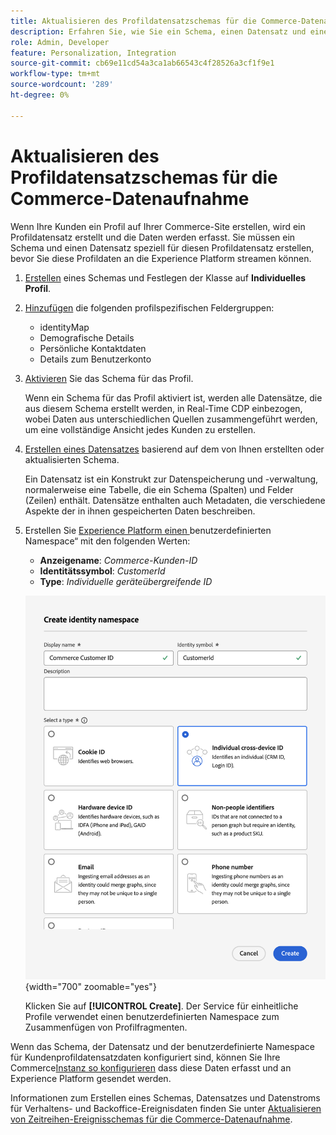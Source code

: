 ```yaml
---
title: Aktualisieren des Profildatensatzschemas für die Commerce-Datenaufnahme
description: Erfahren Sie, wie Sie ein Schema, einen Datensatz und einen Datenstrom erstellen, um Commerce-Profildatensatzdaten zu erfassen und an Experience Platform zu senden.
role: Admin, Developer
feature: Personalization, Integration
source-git-commit: cb69e11cd54a3ca1ab66543c4f28526a3cf1f9e1
workflow-type: tm+mt
source-wordcount: '289'
ht-degree: 0%

---
```


# Aktualisieren des Profildatensatzschemas für die Commerce-Datenaufnahme

Wenn Ihre Kunden ein Profil auf Ihrer Commerce-Site erstellen, wird ein Profildatensatz erstellt und die Daten werden erfasst. Sie müssen ein Schema und einen Datensatz speziell für diesen Profildatensatz erstellen, bevor Sie diese Profildaten an die Experience Platform streamen können.

1. [Erstellen](https://experienceleague.adobe.com/de/docs/experience-platform/xdm/ui/resources/schemas) eines Schemas und Festlegen der Klasse auf **Individuelles Profil**.

1. [Hinzufügen](https://experienceleague.adobe.com/de/docs/experience-platform/xdm/ui/resources/schemas) die folgenden profilspezifischen Feldergruppen:

   - identityMap
   - Demografische Details
   - Persönliche Kontaktdaten
   - Details zum Benutzerkonto

1. [Aktivieren](https://experienceleague.adobe.com/de/docs/experience-platform/xdm/ui/resources/schemas) Sie das Schema für das Profil.

   Wenn ein Schema für das Profil aktiviert ist, werden alle Datensätze, die aus diesem Schema erstellt werden, in Real-Time CDP einbezogen, wobei Daten aus unterschiedlichen Quellen zusammengeführt werden, um eine vollständige Ansicht jedes Kunden zu erstellen.

1. [Erstellen eines Datensatzes](https://experienceleague.adobe.com/de/docs/platform-learn/implement-mobile-sdk/experience-cloud/platform) basierend auf dem von Ihnen erstellten oder aktualisierten Schema.

   Ein Datensatz ist ein Konstrukt zur Datenspeicherung und -verwaltung, normalerweise eine Tabelle, die ein Schema (Spalten) und Felder (Zeilen) enthält. Datensätze enthalten auch Metadaten, die verschiedene Aspekte der in ihnen gespeicherten Daten beschreiben.

1. Erstellen Sie [ Experience Platform einen ](https://experienceleague.adobe.com/de/docs/experience-platform/identity/features/namespaces#create-namespaces)benutzerdefinierten Namespace“ mit den folgenden Werten:

   - **Anzeigename**: _Commerce-Kunden-ID_
   - **Identitätssymbol**: _CustomerId_
   - **Type**: _Individuelle geräteübergreifende ID_

   ![Benutzerdefinierten Namespace erstellen](assets/custom-namespace.png){width="700" zoomable="yes"}

   Klicken Sie auf **[!UICONTROL Create]**. Der Service für einheitliche Profile verwendet einen benutzerdefinierten Namespace zum Zusammenfügen von Profilfragmenten.

Wenn das Schema, der Datensatz und der benutzerdefinierte Namespace für Kundenprofildatensatzdaten konfiguriert sind, können Sie Ihre Commerce[Instanz so konfigurieren](connect-data.md#data-collection) dass diese Daten erfasst und an Experience Platform gesendet werden.

Informationen zum Erstellen eines Schemas, Datensatzes und Datenstroms für Verhaltens- und Backoffice-Ereignisdaten finden Sie unter [Aktualisieren von Zeitreihen-Ereignisschemas für die Commerce-Datenaufnahme](update-xdm.md).
